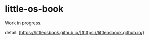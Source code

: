 # little-os-book

Work in progress.

detail: [https://littleosbook.github.io/](https://littleosbook.github.io/)
